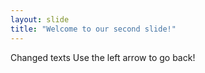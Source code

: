```yaml
---
layout: slide
title: "Welcome to our second slide!"
---
```

Changed texts
Use the left arrow to go back!
